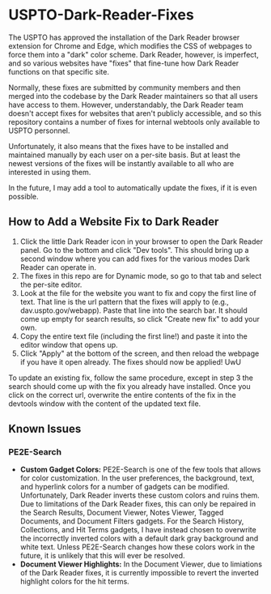 # USPTO-Dark-Reader-Fixes
The USPTO has approved the installation of the Dark Reader browser extension for Chrome and Edge, which modifies the CSS of webpages to force them into a "dark" color scheme. Dark Reader, however, is imperfect, and so various websites have "fixes" that fine-tune how Dark Reader functions on that specific site.

Normally, these fixes are submitted by community members and then merged into the codebase by the Dark Reader maintainers so that all users have access to them. However, understandably, the Dark Reader team doesn't accept fixes for websites that aren't publicly accessible, and so this repository contains a number of fixes for internal webtools only available to USPTO personnel.

Unfortunately, it also means that the fixes have to be installed and maintained manually by each user on a per-site basis. But at least the newest versions of the fixes will be instantly available to all who are interested in using them.

In the future, I may add a tool to automatically update the fixes, if it is even possible.

## How to Add a Website Fix to Dark Reader
1. Click the little Dark Reader icon in your browser to open the Dark Reader panel. Go to the bottom and click "Dev tools". This should bring up a second window where you can add fixes for the various modes Dark Reader can operate in.
2. The fixes in this repo are for Dynamic mode, so go to that tab and select the per-site editor.
3. Look at the file for the website you want to fix and copy the first line of text. That line is the url pattern that the fixes will apply to (e.g., dav.uspto.gov/webapp). Paste that line into the search bar. It should come up empty for search results, so click "Create new fix" to add your own.
4. Copy the entire text file (including the first line!) and paste it into the editor window that opens up.
5. Click "Apply" at the bottom of the screen, and then reload the webpage if you have it open already. The fixes should now be applied! UwU

To update an existing fix, follow the same procedure, except in step 3 the search should come up with the fix you already have installed. Once you click on the correct url, overwrite the entire contents of the fix in the devtools window with the content of the updated text file.

## Known Issues

### PE2E-Search
- **Custom Gadget Colors:** PE2E-Search is one of the few tools that allows for color customization. In the user preferences, the background, text, and hyperlink colors for a number of gadgets can be modified. Unfortunately, Dark Reader inverts these custom colors and ruins them. Due to limitations of the Dark Reader fixes, this can only be repaired in the Search Results, Document Viewer, Notes Viewer, Tagged Documents, and Document Filters gadgets. For the Search History, Collections, and Hit Terms gadgets, I have instead chosen to overwrite the incorrectly inverted colors with a default dark gray background and white text. Unless PE2E-Search changes how these colors work in the future, it is unlikely that this will ever be resolved.
- **Document Viewer Highlights:** In the Document Viewer, due to limiations of the Dark Reader fixes, it is currently impossible to revert the inverted highlight colors for the hit terms.